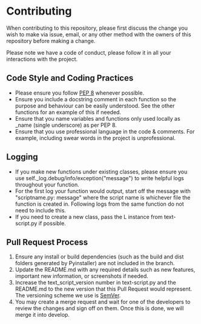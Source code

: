 # Contributing

When contributing to this repository, please first discuss the change you wish to make via issue,
email, or any other method with the owners of this repository before making a change. 

Please note we have a code of conduct, please follow it in all your interactions with the project.

## Code Style and Coding Practices

- Please ensure you follow [PEP 8](https://www.python.org/dev/peps/pep-0008/) whenever possible.
- Ensure you include a docstring comment in each function so the purpose and behaviour can be easily understood. See the other functions for an example of this if needed.
- Ensure that you name variables and functions only used locally as _name (single underscore) as per PEP 8. 
- Ensure that you use professional language in the code & comments. For example, including swear words in the project is unprofessional. 

## Logging

- If you make new functions under existing classes, please ensure you use self._log.debug/info/exception("message") to write helpful logs throughout your function.
- For the first log your function would output, start off the message with "scriptname.py: message" where the script name is whichever file the function is created in. Following logs from the same function do not need to include this.
- If you need to create a new class, pass the L instance from text-script.py if possible. 

## Pull Request Process

1. Ensure any install or build dependencies (such as the build and dist folders generated by Pyinstaller) are not included in the          branch.
2. Update the README.md with any required details such as new features, important new information, or screenshots if needed.
3. Increase the text_script_version number in text-script.py and the README.md to the new version that this
   Pull Request would represent. The versioning scheme we use is [SemVer](http://semver.org/).
4. You may create a merge request and wait for one of the developers to review the changes and sign off on them. Once this is done, we will merge it into develop.
